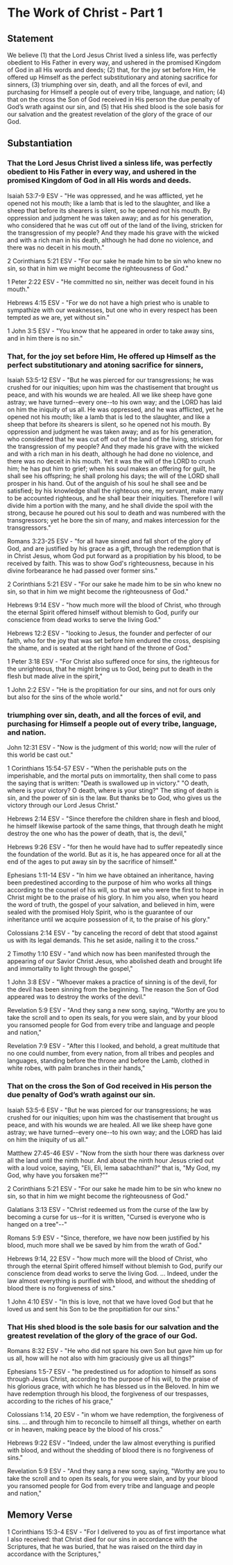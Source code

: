 # The Work of Christ - Part 1

## Statement
We believe (1) that the Lord Jesus Christ lived a sinless life, was perfectly obedient to His Father in every way, and ushered in the promised Kingdom of God in all His words and deeds; (2) that, for the joy set before Him, He offered up Himself as the perfect substitutionary and atoning sacrifice for sinners, (3) triumphing over sin, death, and all the forces of evil, and purchasing for Himself a people out of every tribe, language, and nation; (4) that on the cross the Son of God received in His person the due penalty of God’s wrath against our sin, and (5) that His shed blood is the sole basis for our salvation and the greatest revelation of the glory of the grace of our God.

## Substantiation
### That the Lord Jesus Christ lived a sinless life, was perfectly obedient to His Father in every way, and ushered in the promised Kingdom of God in all His words and deeds.
Isaiah 53:7-9 ESV - "He was oppressed, and he was afflicted, yet he opened not his mouth; like a lamb that is led to the slaughter, and like a sheep that before its shearers is silent, so he opened not his mouth. By oppression and judgment he was taken away; and as for his generation, who considered that he was cut off out of the land of the living, stricken for the transgression of my people? And they made his grave with the wicked and with a rich man in his death, although he had done no violence, and there was no deceit in his mouth."

2 Corinthians 5:21 ESV - "For our sake he made him to be sin who knew no sin, so that in him we might become the righteousness of God."

1 Peter 2:22 ESV - "He committed no sin, neither was deceit found in his mouth."

Hebrews 4:15 ESV - "For we do not have a high priest who is unable to sympathize with our weaknesses, but one who in every respect has been tempted as we are, yet without sin."

1 John 3:5 ESV - "You know that he appeared in order to take away sins, and in him there is no sin."

### That, for the joy set before Him, He offered up Himself as the perfect substitutionary and atoning sacrifice for sinners,
Isaiah 53:5-12 ESV - "But he was pierced for our transgressions; he was crushed for our iniquities; upon him was the chastisement that brought us peace, and with his wounds we are healed. All we like sheep have gone astray; we have turned--every one--to his own way; and the LORD has laid on him the iniquity of us all. He was oppressed, and he was afflicted, yet he opened not his mouth; like a lamb that is led to the slaughter, and like a sheep that before its shearers is silent, so he opened not his mouth. By oppression and judgment he was taken away; and as for his generation, who considered that he was cut off out of the land of the living, stricken for the transgression of my people? And they made his grave with the wicked and with a rich man in his death, although he had done no violence, and there was no deceit in his mouth. Yet it was the will of the LORD to crush him; he has put him to grief; when his soul makes an offering for guilt, he shall see his offspring; he shall prolong his days; the will of the LORD shall prosper in his hand. Out of the anguish of his soul he shall see and be satisfied; by his knowledge shall the righteous one, my servant, make many to be accounted righteous, and he shall bear their iniquities. Therefore I will divide him a portion with the many, and he shall divide the spoil with the strong, because he poured out his soul to death and was numbered with the transgressors; yet he bore the sin of many, and makes intercession for the transgressors."

Romans 3:23-25 ESV - "for all have sinned and fall short of the glory of God, and are justified by his grace as a gift, through the redemption that is in Christ Jesus, whom God put forward as a propitiation by his blood, to be received by faith. This was to show God's righteousness, because in his divine forbearance he had passed over former sins."

2 Corinthians 5:21 ESV - "For our sake he made him to be sin who knew no sin, so that in him we might become the righteousness of God."

Hebrews 9:14 ESV - "how much more will the blood of Christ, who through the eternal Spirit offered himself without blemish to God, purify our conscience from dead works to serve the living God."

Hebrews 12:2 ESV - "looking to Jesus, the founder and perfecter of our faith, who for the joy that was set before him endured the cross, despising the shame, and is seated at the right hand of the throne of God."

1 Peter 3:18 ESV - "For Christ also suffered once for sins, the righteous for the unrighteous, that he might bring us to God, being put to death in the flesh but made alive in the spirit,"

1 John 2:2 ESV - "He is the propitiation for our sins, and not for ours only but also for the sins of the whole world."

### triumphing over sin, death, and all the forces of evil, and purchasing for Himself a people out of every tribe, language, and nation.
John 12:31 ESV - "Now is the judgment of this world; now will the ruler of this world be cast out."

1 Corinthians 15:54-57 ESV - "When the perishable puts on the imperishable, and the mortal puts on immortality, then shall come to pass the saying that is written: "Death is swallowed up in victory." "O death, where is your victory? O death, where is your sting?" The sting of death is sin, and the power of sin is the law. But thanks be to God, who gives us the victory through our Lord Jesus Christ."

Hebrews 2:14 ESV - "Since therefore the children share in flesh and blood, he himself likewise partook of the same things, that through death he might destroy the one who has the power of death, that is, the devil,"

Hebrews 9:26 ESV - "for then he would have had to suffer repeatedly since the foundation of the world. But as it is, he has appeared once for all at the end of the ages to put away sin by the sacrifice of himself."

Ephesians 1:11-14 ESV - "In him we have obtained an inheritance, having been predestined according to the purpose of him who works all things according to the counsel of his will, so that we who were the first to hope in Christ might be to the praise of his glory. In him you also, when you heard the word of truth, the gospel of your salvation, and believed in him, were sealed with the promised Holy Spirit, who is the guarantee of our inheritance until we acquire possession of it, to the praise of his glory."

Colossians 2:14 ESV - "by canceling the record of debt that stood against us with its legal demands. This he set aside, nailing it to the cross."

2 Timothy 1:10 ESV - "and which now has been manifested through the appearing of our Savior Christ Jesus, who abolished death and brought life and immortality to light through the gospel,"

1 John 3:8 ESV - "Whoever makes a practice of sinning is of the devil, for the devil has been sinning from the beginning. The reason the Son of God appeared was to destroy the works of the devil."

Revelation 5:9 ESV - "And they sang a new song, saying, "Worthy are you to take the scroll and to open its seals, for you were slain, and by your blood you ransomed people for God from every tribe and language and people and nation,"

Revelation 7:9 ESV - "After this I looked, and behold, a great multitude that no one could number, from every nation, from all tribes and peoples and languages, standing before the throne and before the Lamb, clothed in white robes, with palm branches in their hands,"

### That on the cross the Son of God received in His person the due penalty of God’s wrath against our sin.
Isaiah 53:5-6 ESV - "But he was pierced for our transgressions; he was crushed for our iniquities; upon him was the chastisement that brought us peace, and with his wounds we are healed. All we like sheep have gone astray; we have turned--every one--to his own way; and the LORD has laid on him the iniquity of us all."

Matthew 27:45-46 ESV - "Now from the sixth hour there was darkness over all the land until the ninth hour. And about the ninth hour Jesus cried out with a loud voice, saying, "Eli, Eli, lema sabachthani?" that is, "My God, my God, why have you forsaken me?""

2 Corinthians 5:21 ESV - "For our sake he made him to be sin who knew no sin, so that in him we might become the righteousness of God."

Galatians 3:13 ESV - "Christ redeemed us from the curse of the law by becoming a curse for us--for it is written, "Cursed is everyone who is hanged on a tree"--"

Romans 5:9 ESV - "Since, therefore, we have now been justified by his blood, much more shall we be saved by him from the wrath of God."

Hebrews 9:14, 22 ESV - "how much more will the blood of Christ, who through the eternal Spirit offered himself without blemish to God, purify our conscience from dead works to serve the living God. ... Indeed, under the law almost everything is purified with blood, and without the shedding of blood there is no forgiveness of sins."

1 John 4:10 ESV - "In this is love, not that we have loved God but that he loved us and sent his Son to be the propitiation for our sins."

### That His shed blood is the sole basis for our salvation and the greatest revelation of the glory of the grace of our God.
Romans 8:32 ESV - "He who did not spare his own Son but gave him up for us all, how will he not also with him graciously give us all things?"

Ephesians 1:5-7 ESV - "he predestined us for adoption to himself as sons through Jesus Christ, according to the purpose of his will, to the praise of his glorious grace, with which he has blessed us in the Beloved. In him we have redemption through his blood, the forgiveness of our trespasses, according to the riches of his grace,"

Colossians 1:14, 20 ESV - "in whom we have redemption, the forgiveness of sins. ... and through him to reconcile to himself all things, whether on earth or in heaven, making peace by the blood of his cross."

Hebrews 9:22 ESV - "Indeed, under the law almost everything is purified with blood, and without the shedding of blood there is no forgiveness of sins."

Revelation 5:9 ESV - "And they sang a new song, saying, "Worthy are you to take the scroll and to open its seals, for you were slain, and by your blood you ransomed people for God from every tribe and language and people and nation,"

## Memory Verse
1 Corinthians 15:3-4 ESV - "For I delivered to you as of first importance what I also received: that Christ died for our sins in accordance with the Scriptures, that he was buried, that he was raised on the third day in accordance with the Scriptures,"